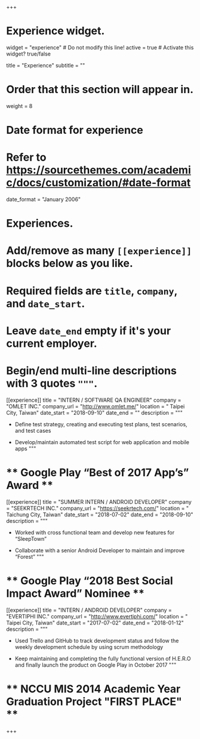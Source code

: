 +++
# Experience widget.
widget = "experience"  # Do not modify this line!
active = true  # Activate this widget? true/false

title = "Experience"
subtitle = ""

# Order that this section will appear in.
weight = 8

# Date format for experience
#   Refer to https://sourcethemes.com/academic/docs/customization/#date-format
date_format = "January 2006"

# Experiences.
#   Add/remove as many `[[experience]]` blocks below as you like.
#   Required fields are `title`, `company`, and `date_start`.
#   Leave `date_end` empty if it's your current employer.
#   Begin/end multi-line descriptions with 3 quotes `"""`.

[[experience]]
  title = "INTERN / SOFTWARE QA ENGINEER"
  company = "OMLET INC."
  company_url = "http://www.omlet.me/"
  location = " Taipei City, Taiwan"
  date_start = "2018-09-10"
  date_end = ""
  description = """
  * Define test strategy, creating and executing test plans, test scenarios, and test cases

  * Develop/maintain automated test script for web application and mobile apps
  """
# ** Google Play “Best of 2017 App’s” Award **  

[[experience]]
  title = "SUMMER INTERN / ANDROID DEVELOPER"
  company = "SEEKRTECH INC."
  company_url = "https://seekrtech.com/"
  location = " Taichung City, Taiwan"
  date_start = "2018-07-02"
  date_end = "2018-09-10"
  description = """
  * Worked with cross functional team and develop new features for “SleepTown”

  * Collaborate with a senior Android Developer to maintain and improve “Forest”
  """
 # ** Google Play “2018 Best Social Impact Award” Nominee ** 

[[experience]]
  title = "INTERN / ANDROID DEVELOPER"
  company = "EVERTIPHI INC."
  company_url = "http://www.evertiphi.com/"
  location = " Taipei City, Taiwan"
  date_start = "2017-07-02"
  date_end = "2018-01-12"
  description = """
  * Used Trello and GitHub to track development status and follow the weekly development schedule by using scrum methodology

  * Keep maintaining and completing the fully functional version of H.E.R.O and finally launch the product on Google Play in October 2017
  """
# ** NCCU MIS 2014 Academic Year Graduation Project "FIRST PLACE" **

+++